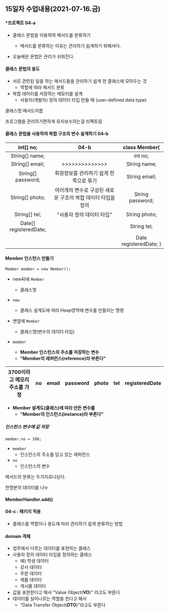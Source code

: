 ## 15일차 수업내용(2021-07-16.금)

#### *프로젝트 04-a

- 클래스 문법을 이용하여 메서드를 분류하기
  - 메서드를 분류하는 이유는 관리하기 쉽게하기 위해서다.

- 오늘배운 문법은 관리가 쉬워진다.



#### 클래스 문법의 용도

- 서로 관련된 일을 하는 메서드들을 관리하기 쉽게 한 클래스에 모아두는 것
  - 역할에 따라 메서드 분류
- 복합 데이터를 저장하는 메모리를 설계
  - 사용자(개발자) 정의 데이터 타입 만들 때  (user-defined data type)

클래스명.메서드이름

프로그램을 관리하기편하게 유지보수하는걸 리펙토링



#### 클래스 문법을 사용하여 복합 구조의 변수 설계하기 04-b

|       int[] no;        |                             04-b                             |      class Member{       |
| :--------------------: | :----------------------------------------------------------: | :----------------------: |
|     String[] name;     |                                                              |         int no;          |
|    String[] email;     |                        >>>>>>>>>>>>>>                        |       String name;       |
|   String[] password;   |            회원정보를 관리하기 쉽게 한쪽으로 묶기            |      String email;       |
|    String[] photo;     | 여러개의 변수로 구성된 새로운 구조의 복합 데이터 타입을 정의 |     String password;     |
|     String[] tel;      |                  "사용자 정의 데이터 타입"                   |      String photo;       |
| Date[] registeredDate; |                                                              |       String tel;        |
|                        |                                                              | Date registeredDate;   } |



#### Member 인스턴스 만들기

` Member member = new Member(); `

- new뒤에 ` Member `
  - 클래스명
- ` new `
  - 클래스 설계도에 따라 Heap영역에 변수를 만들라는 명령

- 맨앞에 ` Member `
  - 클래스명(변수의 데이터 타입)
- ` member `
  - **Member 인스턴스의 주소를 저장하는 변수**
  - **"Member의 레퍼런스(reference)라 부른다"**

| 3700이라고 메모리 주소를 가정 |  no  | email | password | photo | tel  | registeredDate |
| :---------------------------: | :--: | :---: | :------: | :---: | :--: | :------------: |

- **Member 설계도(클래스)에 따라 만든 변수를**
  - **"Member의 인스턴스(instance)라 부른다"**

##### 인스턴스 변수에 값 저장

` member.no = 100; `

- ` member `
  - 인스턴스의 주소를 담고 있는 레퍼런스
- ` no `
  - 인스턴스의 변수

메서드의 분류는 두가지로나뉜다.

한명분의 데이터를 나누



#### MemberHandler.add()



#### 04-c : 패키지 적용

- 클래스를 역할이나 용도에 따라 관리하기 쉽게 분류하는 방법



#### domain 객체

- 업무에서 다루는 데이터를 표현하는 클래스
- 사용자 정의 데이터 타입을 정의하는 클래스
  - 예) 학생 데이터   
  - 강사 데이터
  - 주문 데이터
  - 제품 데이터
  - 게시물 데이터
- 값을 표현한다고 해서 "Value Object(**VO**)" 라고도 부른다
- 데이터를 실어나르는 역할을 한다고 해서
  - "Data Transfer Object(**DTO**)"라고도 부른다 



